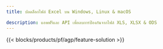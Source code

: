 ```yaml
---
title: ปลดล็อกไฟล์ Excel บน Windows, Linux & macOS 

description: แอพฟรีและ API เพื่อลบการป้องกันจากไฟล์ XLS, XLSX & ODS
---
```

{{< blocks/products/pf/agp/feature-solution >}} 

